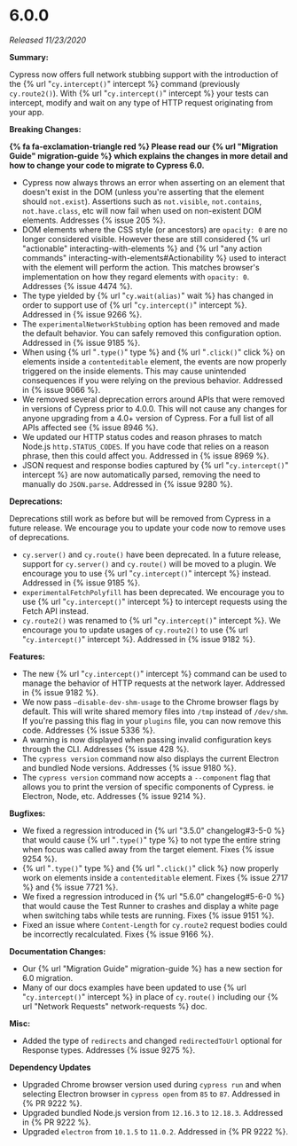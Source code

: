 # 6.0.0

*Released 11/23/2020*

**Summary:**

Cypress now offers full network stubbing support with the introduction of the {% url "`cy.intercept()`" intercept %} command (previously `cy.route2()`). With {% url "`cy.intercept()`" intercept %} your tests can intercept, modify and wait on any type of HTTP request originating from your app.

**Breaking Changes:**

**{% fa fa-exclamation-triangle red %} Please read our {% url "Migration Guide" migration-guide %} which explains the changes in more detail and how to change your code to migrate to Cypress 6.0.**

- Cypress now always throws an error when asserting on an element that doesn't exist in the DOM (unless you're asserting that the element should `not.exist`). Assertions such as `not.visible`, `not.contains`, `not.have.class`, etc will now fail when used on non-existent DOM elements. Addresses {% issue 205 %}.
- DOM elements where the CSS style (or ancestors) are `opacity: 0` are no longer considered visible. However these are still considered {% url "actionable" interacting-with-elements %} and {% url "any action commands"  interacting-with-elements#Actionability %} used to interact with the element will perform the action. This matches browser's implementation on how they regard elements with `opacity: 0`. Addresses {% issue 4474 %}.
- The type yielded by {% url "`cy.wait(alias)`" wait %} has changed in order to support use of {% url "`cy.intercept()`" intercept %}. Addressed in {% issue 9266 %}.
- The `experimentalNetworkStubbing` option has been removed and made the default behavior. You can safely removed this configuration option. Addressed in {% issue 9185 %}.
- When using {% url "`.type()`" type %} and {% url "`.click()`" click %} on elements inside a `contenteditable` element, the events are now properly triggered on the inside elements. This may cause unintended consequences if you were relying on the previous behavior. Addressed in {% issue 9066 %}.
- We removed several deprecation errors around APIs that were removed in versions of Cypress prior to 4.0.0. This will not cause any changes for anyone upgrading from a 4.0+ version of Cypress. For a full list of all APIs affected see {% issue 8946 %}.
- We updated our HTTP status codes and reason phrases to match Node.js `http.STATUS_CODES`. If you have code that relies on a reason phrase, then this could affect you. Addressed in {% issue 8969 %}.
- JSON request and response bodies captured by {% url "`cy.intercept()`" intercept %} are now automatically parsed, removing the need to manually do `JSON.parse`. Addressed in {% issue 9280 %}.

**Deprecations:**

Deprecations still work as before but will be removed from Cypress in a future release. We encourage you to update your code now to remove uses of deprecations.

- `cy.server()` and `cy.route()` have been deprecated. In a future release, support for `cy.server()` and `cy.route()` will be moved to a plugin. We encourage you to use {% url "`cy.intercept()`" intercept %} instead. Addressed in {% issue 9185 %}.
- `experimentalFetchPolyfill` has been deprecated. We encourage you to use {% url "`cy.intercept()`" intercept %} to intercept requests using the Fetch API instead.
- `cy.route2()` was renamed to {% url "`cy.intercept()`" intercept %}. We encourage you to update usages of `cy.route2()` to use {% url "`cy.intercept()`" intercept %}. Addressed in {% issue 9182 %}.

**Features:**

- The new {% url "`cy.intercept()`" intercept %} command can be used to manage the behavior of HTTP requests at the network layer. Addressed in {% issue 9182 %}.
- We now pass `—disable-dev-shm-usage` to the Chrome browser flags by default. This will write shared memory files into `/tmp` instead of `/dev/shm`. If you're passing this flag in your `plugins` file, you can now remove this code. Addresses {% issue 5336 %}.
- A warning is now displayed when passing invalid configuration keys through the CLI. Addresses {% issue 428 %}.
- The `cypress version` command now also displays the current Electron and bundled Node versions. Addresses {% issue 9180 %}.
- The `cypress version` command now accepts a `--component` flag that allows you to print the version of specific components of Cypress. ie Electron, Node, etc. Addresses {% issue 9214 %}.

**Bugfixes:**

- We fixed a regression introduced in {% url "3.5.0" changelog#3-5-0 %} that would cause {% url "`.type()`" type %} to not type the entire string when focus was called away from the target element. Fixes {% issue 9254 %}.
- {% url "`.type()`" type %} and {% url "`.click()`" click %} now properly work on elements inside a `contenteditable` element. Fixes {% issue 2717 %} and {% issue 7721 %}.
- We fixed a regression introduced in {% url "5.6.0" changelog#5-6-0 %} that would cause the Test Runner to crashes and display a white page when switching tabs while tests are running. Fixes {% issue 9151 %}.
- Fixed an issue where `Content-Length` for `cy.route2` request bodies could be incorrectly recalculated. Fixes {% issue 9166 %}.

**Documentation Changes:**

- Our {% url "Migration Guide" migration-guide %} has a new section for 6.0 migration.
- Many of our docs examples have been updated to use {% url "`cy.intercept()`" intercept %} in place of `cy.route()` including our {% url "Network Requests" network-requests %} doc.

**Misc:**

- Added the type of `redirects` and changed `redirectedToUrl` optional for Response types. Addresses {% issue 9275 %}.

**Dependency Updates**

- Upgraded Chrome browser version used during `cypress run` and when selecting Electron browser in `cypress open` from `85` to `87`. Addressed in {% PR 9222 %}.
- Upgraded bundled Node.js version from `12.16.3` to `12.18.3`. Addressed in {% PR 9222 %}.
- Upgraded `electron` from `10.1.5` to `11.0.2`. Addressed in {% PR 9222 %}.
